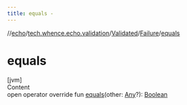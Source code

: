```yaml
---
title: equals -
---
```

//[echo](../../../index.md)/[tech.whence.echo.validation](../../index.md)/[Validated](../index.md)/[Failure](index.md)/[equals](equals.md)



# equals  
[jvm]  
Content  
open operator override fun [equals](equals.md)(other: [Any](https://kotlinlang.org/api/latest/jvm/stdlib/kotlin/-any/index.html)?): [Boolean](https://kotlinlang.org/api/latest/jvm/stdlib/kotlin/-boolean/index.html)  



